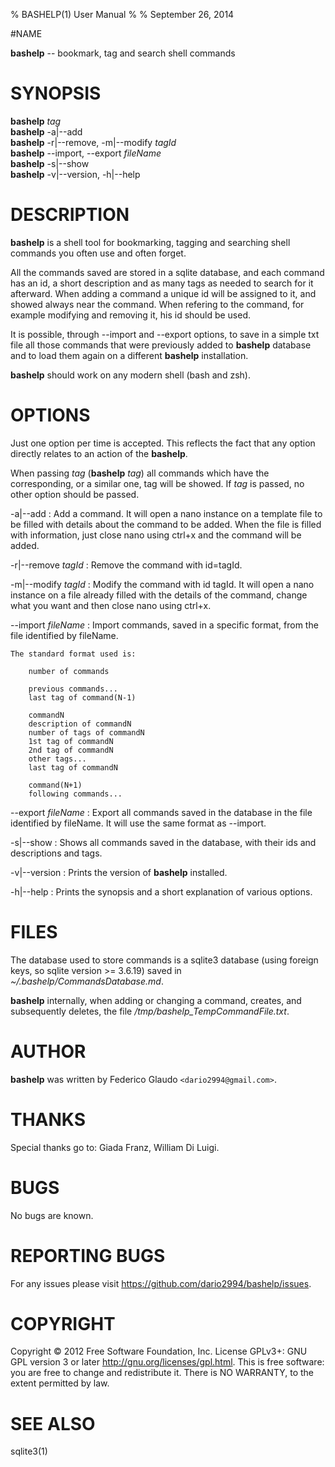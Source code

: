 % BASHELP(1) User Manual
% 
% September 26, 2014

#NAME

**bashelp** -- bookmark, tag and search shell commands

# SYNOPSIS

**bashelp** *tag*\
**bashelp** -a|--add\
**bashelp**  -r|--remove, -m|--modify *tagId*\
**bashelp** --import, --export *fileName*\
**bashelp** -s|--show\
**bashelp** -v|--version, -h|--help

# DESCRIPTION

**bashelp** is a shell tool for bookmarking, tagging and searching shell 
commands you often use and often forget.

All the commands saved are stored in a sqlite database, and each command has an 
id, a short description and as many tags as needed to search for it afterward. 
When adding a command a unique id will be assigned to it, and showed always near
the command. When refering to the command, for example modifying and removing
it, his id should be used.

It is possible, through --import and --export options, to save in a simple
txt file all those commands that were previously added to **bashelp** database and
to load them again on a different **bashelp** installation.

**bashelp** should work on any modern shell (bash and zsh).

# OPTIONS

Just one option per time is accepted. This reflects the fact that any option 
directly relates to an action of the **bashelp**.

When passing *tag* (**bashelp** *tag*) all commands which have the corresponding, 
or a similar one, tag will be showed.
If *tag* is passed, no other option should be passed.

-a|--add
:   Add a command. It will open a nano instance on a template file to be filled 
    with details about the command to be added. When the file is filled with 
    information, just close nano using ctrl+x and the command will be added.

-r|--remove *tagId*
:   Remove the command with id=tagId. 

-m|--modify *tagId*
:   Modify the command with id tagId. It will open a nano instance on a file
    already filled with the details of the command, change what you want and
    then close nano using ctrl+x.

--import *fileName*
:   Import commands, saved in a specific format, from the file identified by
    fileName.
    
    The standard format used is:
        
        number of commands
        
        previous commands...
        last tag of command(N-1)

        commandN
        description of commandN
        number of tags of commandN
        1st tag of commandN
        2nd tag of commandN
        other tags...
        last tag of commandN

        command(N+1)
        following commands...
		
--export *fileName*
:   Export all commands saved in the database in the file identified by 
    fileName. It will use the same format as --import.
    
-s|--show
:   Shows all commands saved in the database, with their ids and descriptions
    and tags.
  
-v|--version
:   Prints the version of **bashelp** installed.
    
-h|--help
:   Prints the synopsis and a short explanation of various options.

# FILES

The database used to store commands is a sqlite3 database (using foreign keys, 
so sqlite version >= 3.6.19) saved in *~/.bashelp/CommandsDatabase.md*.

**bashelp** internally, when adding or changing a command, creates, and 
subsequently deletes, the file */tmp/bashelp_TempCommandFile.txt*.

# AUTHOR
**bashelp** was written by Federico Glaudo `<dario2994@gmail.com>`.

# THANKS
Special thanks go to: Giada Franz, William Di Luigi.

# BUGS

No bugs are known.

# REPORTING BUGS

For any issues please visit https://github.com/dario2994/bashelp/issues.

# COPYRIGHT

Copyright  ©  2012  Free Software Foundation, Inc.  License GPLv3+: GNU
GPL version 3 or later <http://gnu.org/licenses/gpl.html>.
This is free software: you are free  to  change  and  redistribute  it.
There is NO WARRANTY, to the extent permitted by law.


# SEE ALSO

sqlite3(1)
